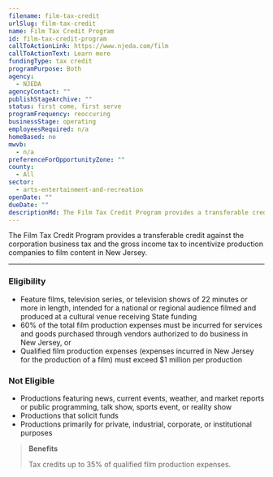 ```yaml
---
filename: film-tax-credit
urlSlug: film-tax-credit
name: Film Tax Credit Program
id: film-tax-credit-program
callToActionLink: https://www.njeda.com/film
callToActionText: Learn more
fundingType: tax credit
programPurpose: Both
agency:
  - NJEDA
agencyContact: ""
publishStageArchive: ""
status: first come, first serve
programFrequency: reoccuring
businessStage: operating
employeesRequired: n/a
homeBased: no
mwvb:
  - n/a
preferenceForOpportunityZone: ""
county:
  - All
sector:
  - arts-entertainment-and-recreation
openDate: ""
dueDate: ""
descriptionMd: The Film Tax Credit Program provides a transferable credit against the corporation business tax and the gross income tax to incentivize production companies to film content in New Jersey.
---
```


The Film Tax Credit Program provides a transferable credit against the corporation business tax and the gross income tax to incentivize production companies to film content in New Jersey.

---

### Eligibility

- Feature films, television series, or television shows of 22 minutes or more in length, intended for a national or regional audience filmed and produced at a cultural venue receiving State funding
- 60% of the total film production expenses must be incurred for services and goods purchased through vendors authorized to do business in New Jersey, or
- Qualified film production expenses (expenses incurred in New Jersey for the production of a film) must exceed $1 million per production

### Not Eligible

- Productions featuring news, current events, weather, and market reports or public programming, talk show, sports event, or reality show
- Productions that solicit funds
- Productions primarily for private, industrial, corporate, or institutional purposes

> **Benefits**
>
> Tax credits up to 35% of qualified film production expenses.
